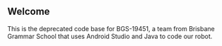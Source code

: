 ## Welcome

This is the deprecated code base for BGS-19451, a team from Brisbane Grammar School that uses Android Studio and Java to code our robot.
